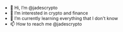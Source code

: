 - 👋 Hi, I’m @jadescrypto
- 👀 I’m interested in crypto and finance
- 🌱 I’m currently learning everything that I don't know
- 📫 How to reach me @jadescrypto

<!---
jadescrypto/jadescrypto is a ✨ special ✨ repository because its `README.md` (this file) appears on your GitHub profile.
You can click the Preview link to take a look at your changes.
--->
